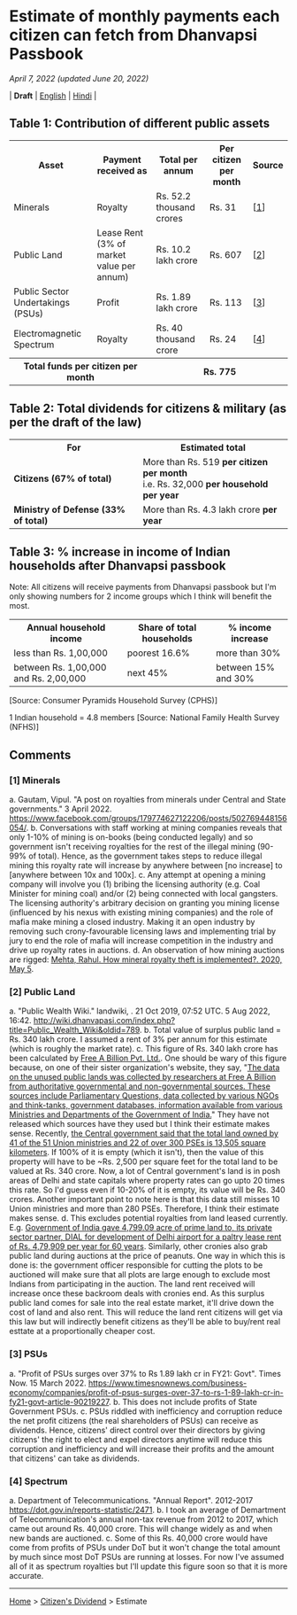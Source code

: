 # Estimate of monthly payments each citizen can fetch from Dhanvapsi Passbook

<i>April 7, 2022 (updated June 20, 2022)</i>

| **Draft** | [English](https://vinamrsachdeva.github.io/citizens-dividend/draft) | [Hindi](https://drive.google.com/file/d/1J_s0SaUlHkqmfeVkR15leuaebtXhehIf/view) |

## Table 1: Contribution of different public assets

<table>
  <tr>
    <th>Asset</th>
    <th>Payment received as</th>
    <th>Total per annum</th>
    <th>Per citizen per month</th>
    <th>Source</th>
  </tr>
  <tr>
    <td>Minerals</td>
    <td>Royalty</td>
    <td>Rs. 52.2 thousand crores</td>
    <td>Rs. 31</td>
    <td>[<a href="https://vinamrsachdeva.github.io/citizens-dividend/estimate#1-minerals">1</a>]</td>
  </tr>
  <tr>
    <td>Public Land</td>
    <td>Lease Rent (3% of market value per annum)</td>
    <td>Rs. 10.2 lakh crore</td>
    <td>Rs. 607</td>
    <td>[<a href="https://vinamrsachdeva.github.io/citizens-dividend/estimate#2-public-land">2</a>]</td>
  </tr>
  <tr>
    <td>Public Sector Undertakings (PSUs)</td>
    <td>Profit</td>
    <td>Rs. 1.89 lakh crore</td>
    <td>Rs. 113</td>
    <td>[<a href="https://vinamrsachdeva.github.io/citizens-dividend/estimate#3-psus">3</a>]</td>
  </tr>
  <tr>
    <td>Electromagnetic Spectrum</td>
    <td>Royalty</td>
    <td>Rs. 40 thousand crore</td>
    <td>Rs. 24</td>
    <td>[<a href="https://vinamrsachdeva.github.io/citizens-dividend/estimate#4-spectrum">4</a>]</td>
  </tr>
  <tr>
    <th colspan = "2">Total funds per citizen per month</th>
    <th colspan = "4">Rs. 775</th>
  </tr>
 </table>

## Table 2: Total dividends for citizens & military (as per the draft of the law)
 <table>
  <tr>
    <th>For</th>
    <th>Estimated total</th>
  </tr>
  <tr>
    <td><b>Citizens (67% of total)</b></td>
    <td>More than Rs. 519 <b>per citizen per month</b><br> i.e. Rs. 32,000 <b>per household per year</b></td>
  </tr>
  <tr>
    <td><b>Ministry of Defense (33% of total)</b></td>
    <td>More than Rs. 4.3 lakh crore <b>per year</b></td>
  </tr>
</table>

## Table 3: % increase in income of Indian households after Dhanvapsi passbook

Note: All citizens will receive payments from Dhanvapsi passbook but I'm only showing numbers for 2 income groups which I think will benefit the most.

<table>
  <tr>
    <th>Annual household income</th>
    <th>Share of total households</th>
    <th>% income increase</th>
  </tr>
  <tr>
    <td>less than Rs. 1,00,000</td>
    <td>poorest 16.6%</td>
    <td>more than 30%</td>
  </tr>
  <tr>
    <td>between Rs. 1,00,000 and Rs. 2,00,000</td>
    <td>next 45%</td>
    <td>between 15% and 30%</td>
  </tr>
</table>

[Source: Consumer Pyramids Household Survey (CPHS)]

1 Indian household = 4.8 members [Source: National Family Health Survey (NFHS)]

## Comments

### [1] Minerals

a. Gautam, Vipul. "A post on royalties from minerals under Central and State governments." 3 April 2022. <a href = "https://www.facebook.com/groups/179774627122206/posts/502769448156054/">https://www.facebook.com/groups/179774627122206/posts/502769448156054/</a>.
b. Conversations with staff working at mining companies reveals that only 1-10% of mining is on-books (being conducted legally) and so government isn't receiving royalties for the rest of the illegal mining (90-99% of total). Hence, as the government takes steps to reduce illegal mining this royalty rate will increase by anywhere between [no increase] to [anywhere between 10x and 100x].
c. Any attempt at opening a mining company will involve you (1) bribing the licensing authority (e.g. Coal Minister for mining coal) and/or (2) being connected with local gangsters. The licensing authority's arbitrary decision on granting you mining license (influenced by his nexus with existing mining companies) and the role of mafia make mining a closed industry. Making it an open industry by removing such crony-favourable licensing laws and implementing trial by jury to end the role of mafia will increase competition in the industry and drive up royalty rates in auctions.
d. An observation of how mining auctions are rigged: <a href="https://www.facebook.com/mehtarahulc/posts/pfbid022LcaSvhXHChPqyEqb6JThKMKceL3VYtSmqEaTdE6Ghd4Hck87gJUhrmhxCtZzXEDl">Mehta, Rahul. How mineral royalty theft is implemented?. 2020, May 5</a>.

### [2] Public Land

a. "Public Wealth Wiki." landwiki, . 21 Oct 2019, 07:52 UTC. 5 Aug 2022, 16:42. <a href = "http://wiki.dhanvapasi.com/index.php?title=Public_Wealth_Wiki&oldid=789">http://wiki.dhanvapasi.com/index.php?title=Public_Wealth_Wiki&oldid=789</a>.
b. Total value of surplus public land = Rs. 340 lakh crore. I assumed a rent of 3% per annum for this estimate (which is roughly the market rate).
c. This figure of Rs. 340 lakh crore has been calculated by <a href="https://www.zaubacorp.com/company/FREE-A-BILLION-PRIVATE-LIMITED/U72900MH2012PTC226614">Free A Billion Pvt. Ltd.</a>. One should be wary of this figure because, on one of their sister organization's website, they say, "<a href = "https://wiki.dhanvapasi.com/index.php/Public_Wealth_Wiki#Land_2">The data on the unused public lands was collected by researchers at Free A Billion from authoritative governmental and non-governmental sources. These sources include Parliamentary Questions, data collected by various NGOs and think-tanks, government databases, information available from various Ministries and Departments of the Government of India.</a>" They have not released which sources have they used but I think their estimate makes sense. Recently, <a href = "https://www.hindustantimes.com/india-news/how-much-land-does-indian-govt-own-officials-building-inventory-railways-biggest-landowner/story-NTUmFHp2xFXoB2lZRbv5TP.html">the Central government said that the total land owned by 41 of the 51 Union ministries and 22 of over 300 PSEs is 13,505 square kilometers</a>. If 100% of it is empty (which it isn't), then the value of this property will have to be ~Rs. 2,500 per square feet for the total land to be valued at Rs. 340 crore. Now, a lot of Central government's land is in posh areas of Delhi and state capitals where property rates can go upto 20 times this rate. So I'd guess even if 10-20% of it is empty, its value will be Rs. 340 crores. Another important point to note here is that this data still misses 10 Union ministries and more than 280 PSEs. Therefore, I think their estimate makes sense. 
d. This excludes potential  royalties from land leased currently. E.g. <a href="https://www.indiatoday.in/india/north/story/delhi-airport-land-deal-scam-cag-aviation-ministry-103088-2012-05-23">Government of India gave 4,799.09 acre of prime land to, its private sector partner, DIAL for development of Delhi airport for a paltry lease rent of Rs. 4,79,909 per year for 60 years</a>. Similarly, other cronies also grab public land during auctions at the price of peanuts. One way in which this is done is: the government officer responsible for cutting the plots to be auctioned will make sure that all plots are large enough to exclude most Indians from participating in the auction. The land rent received will increase once these backroom deals with cronies end. As this surplus public land comes for sale into the real estate market, it'll drive down the cost of land and also rent. This will reduce the land rent citizens will get via this law but will indirectly benefit citizens as they'll be able to buy/rent real esttate at a proportionally cheaper cost.

### [3] PSUs

a. "Profit of PSUs surges over 37% to Rs 1.89 lakh cr in FY21: Govt". Times Now. 15 March 2022. <a href = "https://www.timesnownews.com/business-economy/companies/profit-of-psus-surges-over-37-to-rs-1-89-lakh-cr-in-fy21-govt-article-90219227">https://www.timesnownews.com/business-economy/companies/profit-of-psus-surges-over-37-to-rs-1-89-lakh-cr-in-fy21-govt-article-90219227</a>.
b. This does not include profits of State Government PSUs.
c. PSUs riddled with inefficiency and corruption reduce the net profit citizens (the real shareholders of PSUs) can receive as dividends. Hence, citizens' direct control over their directors by giving citizens' the right to elect and expel directors anytime will reduce this corruption and inefficiency and will increase their profits and the amount that citizens' can take as dividends.

### [4] Spectrum

a. Department of Telecommunications. "Annual Report". 2012-2017 <a href="https://dot.gov.in/reports-statistic/2471">https://dot.gov.in/reports-statistic/2471</a>.
b. I took an average of Demartment of Telecommunication's annual non-tax revenue from 2012 to 2017, which came out around Rs. 40,000 crore. This will change widely as and when new bands are auctioned.
c. Some of this Rs. 40,000 crore would have come from profits of PSUs under DoT but it won't change the total amount by much since most DoT PSUs are running at losses. For now I've assumed all of it as spectrum royalties but I'll update this figure soon so that it is more accurate.

---

[Home](https://vinamrsachdeva.github.io) > [Citizen's Dividend](https://vinamrsachdeva.github.io/citizens-dividend/) > Estimate
